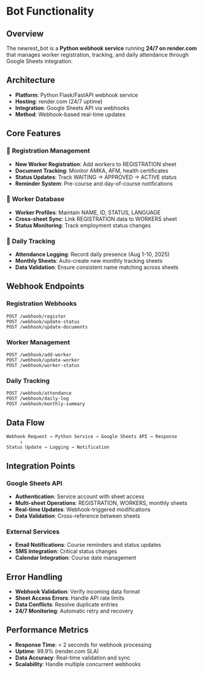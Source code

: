 # Bot Functionality

## Overview
The newrest_bot is a **Python webhook service** running **24/7 on render.com** that manages worker registration, tracking, and daily attendance through Google Sheets integration.

## Architecture
- **Platform**: Python Flask/FastAPI webhook service
- **Hosting**: render.com (24/7 uptime)
- **Integration**: Google Sheets API via webhooks
- **Method**: Webhook-based real-time updates

## Core Features

### 🔄 **Registration Management**
- **New Worker Registration**: Add workers to REGISTRATION sheet
- **Document Tracking**: Monitor AMKA, AFM, health certificates
- **Status Updates**: Track WAITING → APPROVED → ACTIVE status
- **Reminder System**: Pre-course and day-of-course notifications

### 👥 **Worker Database**
- **Worker Profiles**: Maintain NAME, ID, STATUS, LANGUAGE
- **Cross-sheet Sync**: Link REGISTRATION data to WORKERS sheet
- **Status Monitoring**: Track employment status changes

### 📅 **Daily Tracking**
- **Attendance Logging**: Record daily presence (Aug 1-10, 2025)
- **Monthly Sheets**: Auto-create new monthly tracking sheets
- **Data Validation**: Ensure consistent name matching across sheets

## Webhook Endpoints

### Registration Webhooks
```
POST /webhook/register
POST /webhook/update-status
POST /webhook/update-documents
```

### Worker Management
```
POST /webhook/add-worker
POST /webhook/update-worker
POST /webhook/worker-status
```

### Daily Tracking
```
POST /webhook/attendance
POST /webhook/daily-log
POST /webhook/monthly-summary
```

## Data Flow
```
Webhook Request → Python Service → Google Sheets API → Response
     ↓
Status Update → Logging → Notification
```

## Integration Points

### Google Sheets API
- **Authentication**: Service account with sheet access
- **Multi-sheet Operations**: REGISTRATION, WORKERS, monthly sheets
- **Real-time Updates**: Webhook-triggered modifications
- **Data Validation**: Cross-reference between sheets

### External Services
- **Email Notifications**: Course reminders and status updates
- **SMS Integration**: Critical status changes
- **Calendar Integration**: Course date management

## Error Handling
- **Webhook Validation**: Verify incoming data format
- **Sheet Access Errors**: Handle API rate limits
- **Data Conflicts**: Resolve duplicate entries
- **24/7 Monitoring**: Automatic retry and recovery

## Performance Metrics
- **Response Time**: < 2 seconds for webhook processing
- **Uptime**: 99.9% (render.com SLA)
- **Data Accuracy**: Real-time validation and sync
- **Scalability**: Handle multiple concurrent webhooks
